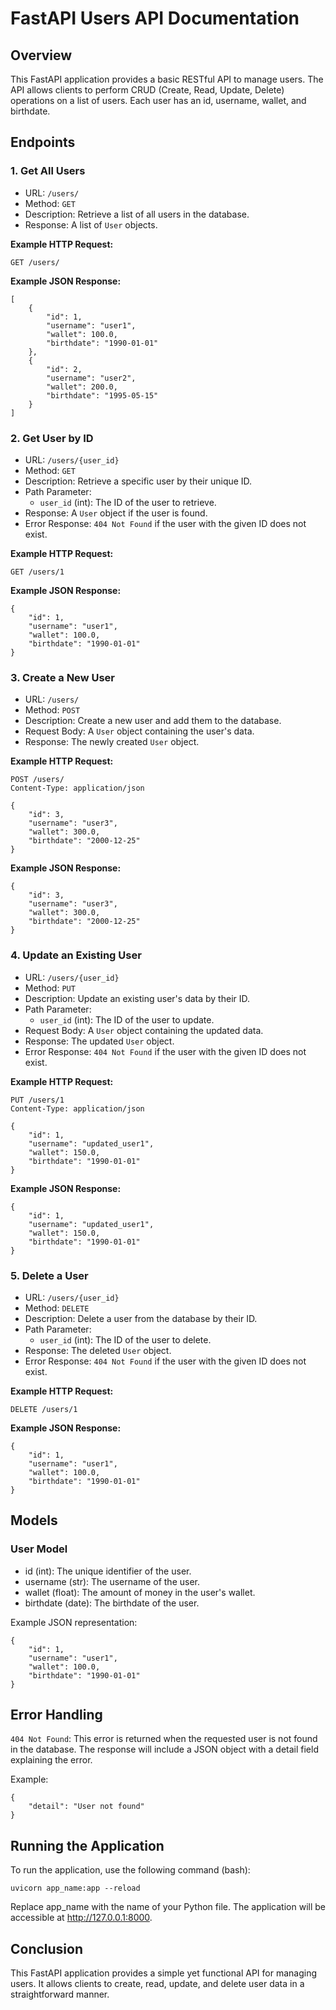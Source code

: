 # FastAPI Users API Documentation

## Overview

This FastAPI application provides a basic RESTful API to manage users. The API allows clients to perform CRUD 
(Create, Read, Update, Delete) operations on a list of users. Each user has an id, username, wallet, and birthdate.

## Endpoints

### 1. Get All Users
* URL: `/users/`
* Method: `GET`
* Description: Retrieve a list of all users in the database.
* Response: A list of `User` objects.

**Example HTTP Request:**

    GET /users/

**Example JSON Response:**

    [
        {
            "id": 1,
            "username": "user1",
            "wallet": 100.0,
            "birthdate": "1990-01-01"
        },
        {
            "id": 2,
            "username": "user2",
            "wallet": 200.0,
            "birthdate": "1995-05-15"
        }
    ]

### 2. Get User by ID
* URL: `/users/{user_id}`
* Method: `GET`
* Description: Retrieve a specific user by their unique ID.
* Path Parameter:
  * `user_id` (int): The ID of the user to retrieve.
* Response: A `User` object if the user is found.
* Error Response: `404 Not Found` if the user with the given ID does not exist.

**Example HTTP Request:**
    
    GET /users/1

**Example JSON Response:**

    {
        "id": 1,
        "username": "user1",
        "wallet": 100.0,
        "birthdate": "1990-01-01"
    }

### 3. Create a New User
* URL: `/users/`
* Method: `POST`
* Description: Create a new user and add them to the database.
* Request Body: A `User` object containing the user's data.
* Response: The newly created `User` object.

**Example HTTP Request:**
    
    POST /users/
    Content-Type: application/json

    {
        "id": 3,
        "username": "user3",
        "wallet": 300.0,
        "birthdate": "2000-12-25"
    }


**Example JSON Response:**

    {
        "id": 3,
        "username": "user3",
        "wallet": 300.0,
        "birthdate": "2000-12-25"
    }

### 4. Update an Existing User
* URL: `/users/{user_id}`
* Method: `PUT`
* Description: Update an existing user's data by their ID.
* Path Parameter:
  * `user_id` (int): The ID of the user to update.
* Request Body: A `User` object containing the updated data.
* Response: The updated `User` object.
* Error Response: `404 Not Found` if the user with the given ID does not exist.

**Example HTTP Request:**
    
    PUT /users/1
    Content-Type: application/json
    
    {
        "id": 1,
        "username": "updated_user1",
        "wallet": 150.0,
        "birthdate": "1990-01-01"
    }


**Example JSON Response:**

    {
        "id": 1,
        "username": "updated_user1",
        "wallet": 150.0,
        "birthdate": "1990-01-01"
    }

### 5. Delete a User
* URL: `/users/{user_id}`
* Method: `DELETE`
* Description: Delete a user from the database by their ID.
* Path Parameter:
  * `user_id` (int): The ID of the user to delete.
* Response: The deleted `User` object.
* Error Response: `404 Not Found` if the user with the given ID does not exist.

**Example HTTP Request:**
    
    DELETE /users/1

**Example JSON Response:**

    {
        "id": 1,
        "username": "user1",
        "wallet": 100.0,
        "birthdate": "1990-01-01"
    }

## Models
### User Model
* id (int): The unique identifier of the user.
* username (str): The username of the user.
* wallet (float): The amount of money in the user's wallet.
* birthdate (date): The birthdate of the user.

Example JSON representation:

    {
        "id": 1,
        "username": "user1",
        "wallet": 100.0,
        "birthdate": "1990-01-01"
    }

## Error Handling

`404 Not Found`: This error is returned when the requested user is not found in the database. The response will 
include a JSON object with a detail field explaining the error.

Example:

    {
        "detail": "User not found"
    }

## Running the Application
To run the application, use the following command (bash):

    uvicorn app_name:app --reload

Replace app_name with the name of your Python file. The application will be accessible at http://127.0.0.1:8000. 

## Conclusion
This FastAPI application provides a simple yet functional API for managing users. It allows clients to create, read, 
update, and delete user data in a straightforward manner.
